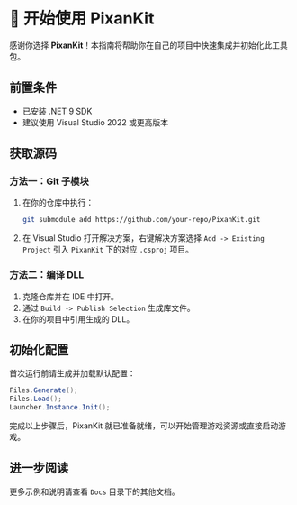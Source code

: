 # 🚀 开始使用 PixanKit

感谢你选择 **PixanKit**！本指南将帮助你在自己的项目中快速集成并初始化此工具包。

## 前置条件
- 已安装 .NET 9 SDK
- 建议使用 Visual Studio 2022 或更高版本

## 获取源码
### 方法一：Git 子模块
1. 在你的仓库中执行：
   ```bash
   git submodule add https://github.com/your-repo/PixanKit.git
   ```
2. 在 Visual Studio 打开解决方案，右键解决方案选择 `Add -> Existing Project` 引入 `PixanKit` 下的对应 `.csproj` 项目。

### 方法二：编译 DLL
1. 克隆仓库并在 IDE 中打开。
2. 通过 `Build -> Publish Selection` 生成库文件。
3. 在你的项目中引用生成的 DLL。

## 初始化配置
首次运行前请生成并加载默认配置：
```csharp
Files.Generate();
Files.Load();
Launcher.Instance.Init();
```

完成以上步骤后，PixanKit 就已准备就绪，可以开始管理游戏资源或直接启动游戏。

## 进一步阅读
更多示例和说明请查看 `Docs` 目录下的其他文档。
